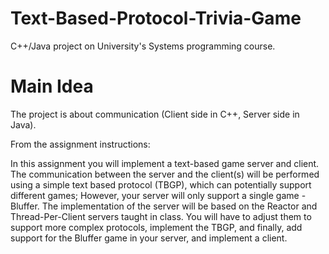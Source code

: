 # Text-Based-Protocol-Trivia-Game
C++/Java project on University's Systems programming course.

# Main Idea
The project is about communication (Client side in C++, Server side in Java).

From the assignment instructions:

In this assignment you will implement a text-based game server and client. The communication between the
server and the client(s) will be performed using a simple text based protocol (TBGP), which can potentially
support different games; However, your server will only support a single game - Bluffer.
The implementation of the server will be based on the Reactor and Thread-Per-Client servers taught in class.
You will have to adjust them to support more complex protocols, implement the TBGP, and finally, add support
for the Bluffer game in your server, and implement a client.
